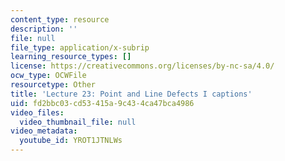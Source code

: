 ```yaml
---
content_type: resource
description: ''
file: null
file_type: application/x-subrip
learning_resource_types: []
license: https://creativecommons.org/licenses/by-nc-sa/4.0/
ocw_type: OCWFile
resourcetype: Other
title: 'Lecture 23: Point and Line Defects I captions'
uid: fd2bbc03-cd53-415a-9c43-4ca47bca4986
video_files:
  video_thumbnail_file: null
video_metadata:
  youtube_id: YROT1JTNLWs
---
```

